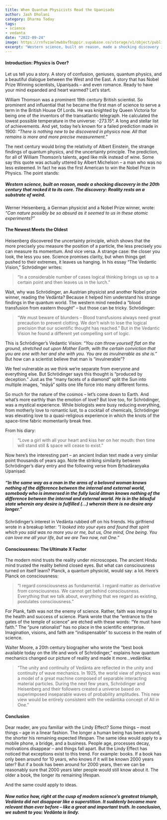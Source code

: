 ```yaml
---
title: When Quantum Physicists Read the Upaniṣads
author: Jash Dholani
category: Dharma Today
tags:
- science
- vedanta
date: "2022-09-24"
image: https://rnfvzaelmwbbvfbsppir.supabase.co/storage/v1/object/public/brhatwebsite/05dhiti/03.webp
excerpt: "Western science, built on reason, made a shocking discovery in the 20th century that rocked it to its core. The discovery: Reality rests on a substrate of weird. The western mind needed a 'blood transfusion from eastern thought' - but those can be tricky."
---
```


#### Introduction: Physics is Over?
Let us tell you a story. A story of confusion, geniuses, quantum physics, and a beautiful dialogue between the West and the East. A story that has Nobel Prize Winning scientists, Upaniṣads – and even romance. Ready to have your mind expanded and heart warmed? Let’s start.

William Thomson was a prominent 19th century British scientist. So prominent and influential that he became the first man of science to serve a term in the British House Of Lords. He was knighted by Queen Victoria for being one of the inventors of the transatlantic telegraph. He calculated the lowest possible temperature in the universe: -273.15°. A long and stellar list of achievements. And yet, today he’s known for a failed prediction made in 1900: *“There is nothing new to be discovered in physics now. All that remains is more and more precise measurement.”*

The next century would bring the relativity of Albert Einstein, the strange findings of quantum physics, and the uncertainty principle. The prediction, for all of William Thomson’s talents, aged like milk instead of wine. Some say this quote was actually uttered by Albert Michelson – a man who was no less esteemed. In fact he was the first American to win the Nobel Prize in Physics. The point stands:

##### Western science, built on reason, made a shocking discovery in the 20th century that rocked it to its core. The discovery: Reality rests on a substrate of weird.

Werner Heisenberg, a German physicist and a Nobel Prize winner, wrote: *“Can nature possibly be so absurd as it seemed to us in these atomic experiments?”*

#### The Newest Meets the Oldest
Heisenberg discovered the uncertainty principle, which shows that the more precisely you measure the position of a particle, the less precisely you can measure its momentum. And vice versa. A strange case: the closer you look, the less you see. Science promises clarity, but when things get pushed to their extremes, it leaves us hanging. In his essay “The Vedantic Vision,” Schrödinger writes:

> “In a considerable number of cases logical thinking brings us up to a certain point and then leaves us in the lurch.”

Wait, why was Schrödinger, an Austrian physicist and another Nobel prize winner, reading the Vedānta? Because it helped him understand his strange findings in the quantum world. The western mind needed a “blood transfusion from eastern thought” – but those can be tricky. Schrödinger:

> “We must beware of blunders – Blood transfusions always need great precaution to prevent clotting. We don’t wish to lose the logical precision that our scientific thought has reached.” But in the Vedantic Vision he found a different yet compelling sort of logic.

This is Schrödinger’s Vedantic Vision: *“You can throw yourself flat on the ground, stretched out upon Mother Earth, with the certain conviction that you are one with her and she with you. You are as invulnerable as she is.”* But how can a scientist believe that man is “invulnerable”?

We feel vulnerable as we think we’re separate from everyone and everything else. But Schrödinger says this thought is “produced by deception.” Just as the “many facets of a diamond” split the Sun into multiple images, “māyā” splits one life force into many different forms.

So much for the nature of the cosmos – let’s come down to Earth. And what’s more earthly than the emotion of love? But love too, for Schrödinger, was a mystical experience. While biologists were busy reducing everything, from motherly love to romantic lust, to a cocktail of chemicals, Schrödinger was elevating love to a quasi-religious experience in which the knots of the space-time fabric momentarily break free.

From his diary:

> “Love a girl with all your heart and kiss her on her mouth: then time will stand still & space will cease to exist.”

Now here’s the interesting part – an ancient Indian text made a very similar point thousands of years ago. Note the striking similarity between Schrödinger’s diary entry and the following verse from Bṛhadāraṇyaka Upaniṣad:

##### “In the same way as a man in the arms of a beloved woman knows nothing of the difference between the internal and external world, somebody who is immersed in the fully lucid ātman knows nothing of the difference between the internal and external world. He is in the blissful state wherein any desire is fulfilled (…) wherein there is no desire any longer.”

Schrödinger’s interest in Vedānta rubbed off on his friends. His girlfriend wrote in a breakup letter: *“I looked into your eyes and found that spirit which you said was no more you or me, but us, One mind, One being. You can love me all your life, but we are Two now, not One.”*

#### Consciousness: The Ultimate X Factor
The modern mind trusts the reality under microscopes. The ancient Hindu mind trusted the reality behind closed eyes. But what can consciousness turned on itself learn? Planck, a quantum physicist, would say: a lot. Here’s Planck on consciousness:

> “I regard consciousness as fundamental. I regard matter as derivative from consciousness. We cannot get behind consciousness. Everything that we talk about, everything that we regard as existing, postulates consciousness.”

For Plank, faith was not the enemy of science. Rather, faith was integral to the health and success of science. Plank wrote that the “entrance to the gates of the temple of science” are etched with these words: “Ye must have faith.” The “pure rationalist” has no place in the scientific enterprise. Imagination, visions, and faith are “indispensable” to success in the realm of science.

Walter Moore, a 20th century biographer who wrote the “best book available today on the life and work of Schrödinger,” explains how quantum mechanics changed our picture of reality and made it more…vedāntika:

> “The unity and continuity of Vedānta are reflected in the unity and continuity of wave mechanics. In 1925, the world view of physics was a model of a great machine composed of separable interacting material particles. During the next few years, Schrödinger and Heisenberg and their followers created a universe based on superimposed inseparable waves of probability amplitudes. This new view would be entirely consistent with the vedāntika concept of All in One.”

#### Conclusion
Dear reader, are you familiar with the Lindy Effect? Some things – most things – age in a linear fashion. The longer a human being has been around, the shorter his remaining expected lifespan. The same idea would apply to a mobile phone, a bridge, and a business. People age, processes decay, motivations disappear – and things fall apart. But the Lindy Effect has noticed that exceptions exist to this trend. For example: books. If a book has only been around for 10 years, who knows if it will be known 2000 years later? But if a book has been around for 2000 years, then we can be reasonably sure that 2000 years later people would still know about it. The older a book, the longer its remaining lifespan.

And the same could apply to ideas.

##### Now notice how, right at the cusp of modern science’s greatest triumph, Vedānta did not disappear like a superstition. It suddenly became more relevant than ever before – like a great and important truth. In conclusion, we submit to you: Vedānta is lindy.